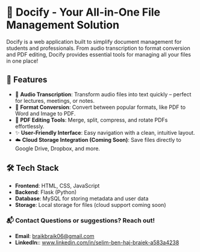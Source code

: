 # 📄 Docify - Your All-in-One File Management Solution

Docify is a web application built to simplify document management for students and professionals. From audio transcription to format conversion and PDF editing, Docify provides essential tools for managing all your files in one place!

## 🚀 Features
- 🎤 **Audio Transcription**: Transform audio files into text quickly – perfect for lectures, meetings, or notes.
- 🔄 **Format Conversion**: Convert between popular formats, like PDF to Word and Image to PDF.
- 📝 **PDF Editing Tools**: Merge, split, compress, and rotate PDFs effortlessly.
- ✨ **User-Friendly Interface**: Easy navigation with a clean, intuitive layout.
- ☁️ **Cloud Storage Integration (Coming Soon)**: Save files directly to Google Drive, Dropbox, and more.

## 🛠️ Tech Stack
- **Frontend**: HTML, CSS, JavaScript
- **Backend**: Flask (Python)
- **Database**: MySQL for storing metadata and user data
- **Storage**: Local storage for files (cloud support coming soon)

### 📬 Contact Questions or suggestions? Reach out!

- **Email**: braikbraik06@gmail.com
- **LinkedIn:**: www.linkedin.com/in/selim-ben-haj-braiek-a583a4238

